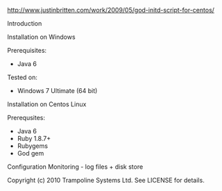 http://www.justinbritten.com/work/2009/05/god-initd-script-for-centos/

Introduction

Installation on Windows

Prerequisites:
* Java 6

Tested on:
* Windows 7 Ultimate (64 bit)

Installation on Centos Linux

Prerequsites:
* Java 6
* Ruby 1.8.7+
* Rubygems
* God gem


Configuration 
Monitoring - log files + disk store

Copyright (c) 2010 Trampoline Systems Ltd. See LICENSE for details.